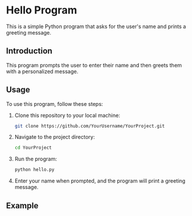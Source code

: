 # Hello Program

This is a simple Python program that asks for the user's name and prints a greeting message.

## Introduction

This program prompts the user to enter their name and then greets them with a personalized message.

## Usage

To use this program, follow these steps:

1. Clone this repository to your local machine:

    ```bash
    git clone https://github.com/YourUsername/YourProject.git
    ```

2. Navigate to the project directory:

    ```bash
    cd YourProject
    ```

3. Run the program:

    ```bash
    python hello.py
    ```

4. Enter your name when prompted, and the program will print a greeting message.

## Example

